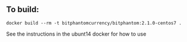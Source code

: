 To build:
---
    docker build --rm -t bitphantomcurrency/bitphantom:2.1.0-centos7 .

See the instructions in the ubunt14 docker for how to use

